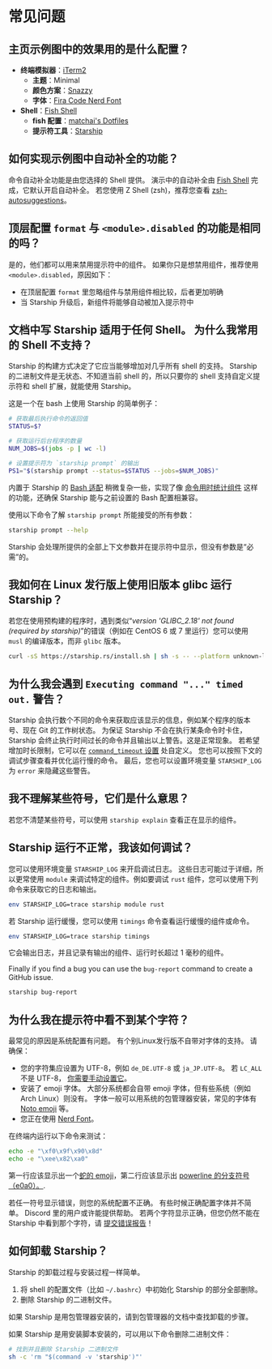 # 常见问题

## 主页示例图中的效果用的是什么配置？

- **终端模拟器**：[iTerm2](https://iterm2.com/)
  - **主题**：Minimal
  - **颜色方案**：[Snazzy](https://github.com/sindresorhus/iterm2-snazzy)
  - **字体**：[Fira Code Nerd Font](https://www.nerdfonts.com/font-downloads)
- **Shell**：[Fish Shell](https://fishshell.com/)
  - **fish 配置**：[matchai's Dotfiles](https://github.com/matchai/dotfiles/blob/b6c6a701d0af8d145a8370288c00bb9f0648b5c2/.config/fish/config.fish)
  - **提示符工具**：[Starship](https://starship.rs/)

## 如何实现示例图中自动补全的功能？

命令自动补全功能是由您选择的 Shell 提供。 演示中的自动补全由 [Fish Shell](https://fishshell.com/) 完成，它默认开启自动补全。 若您使用 Z Shell (zsh)，推荐您查看 [zsh-autosuggestions](https://github.com/zsh-users/zsh-autosuggestions)。

## 顶层配置 `format` 与 `<module>.disabled` 的功能是相同的吗？

是的，他们都可以用来禁用提示符中的组件。 如果你只是想禁用组件，推荐使用 `<module>.disabled`，原因如下：

- 在顶层配置 `format` 里忽略组件与禁用组件相比较，后者更加明确
- 当 Starship 升级后，新组件将能够自动被加入提示符中

## 文档中写 Starship 适用于任何 Shell。 为什么我常用的 Shell 不支持？

Starship 的构建方式决定了它应当能够增加对几乎所有 shell 的支持。 Starship 的二进制文件是无状态、不知道当前 shell 的，所以只要你的 shell 支持自定义提示符和 shell 扩展，就能使用 Starship。

这是一个在 bash 上使用 Starship 的简单例子：

```sh
# 获取最后执行命令的返回值
STATUS=$?

# 获取运行后台程序的数量
NUM_JOBS=$(jobs -p | wc -l)

# 设置提示符为 `starship prompt` 的输出
PS1="$(starship prompt --status=$STATUS --jobs=$NUM_JOBS)"
```

内置于 Starship 的 [Bash 适配](https://github.com/starship/starship/blob/master/src/init/starship.bash) 稍微复杂一些，实现了像 [命令用时统计组件](https://starship.rs/config/#command-duration) 这样的功能，还确保 Starship 能与之前设置的 Bash 配置相兼容。

使用以下命令了解 `starship prompt` 所能接受的所有参数：

```sh
starship prompt --help
```

Starship 会处理所提供的全部上下文参数并在提示符中显示，但没有参数是“必需”的。

## 我如何在 Linux 发行版上使用旧版本 glibc 运行 Starship？

若您在使用预构建的程序时，遇到类似“_version 'GLIBC_2.18' not found (required by starship)_”的错误（例如在 CentOS 6 或 7 里运行）您可以使用 `musl` 的编译版本，而非 `glibc` 版本。

```sh
curl -sS https://starship.rs/install.sh | sh -s -- --platform unknown-linux-musl
```

## 为什么我会遇到 `Executing command "..." timed out.` 警告？

Starship 会执行数个不同的命令来获取应该显示的信息，例如某个程序的版本号、现在 Git 的工作树状态。 为保证 Starship 不会在执行某条命令时卡住，Starship 会终止执行时间过长的命令并且输出以上警告。这是正常现象。 若希望增加时长限制，它可以在 [`command_timeout` 设置](/config/#prompt) 处自定义。 您也可以按照下文的调试步骤查看并优化运行慢的命令。 最后，您也可以设置环境变量 `STARSHIP_LOG` 为 `error` 来隐藏这些警告。

## 我不理解某些符号，它们是什么意思？

若您不清楚某些符号，可以使用 `starship explain` 查看正在显示的组件。

## Starship 运行不正常，我该如何调试？

您可以使用环境变量 `STARSHIP_LOG` 来开启调试日志。 这些日志可能过于详细，所以更常使用 `module` 来调试特定的组件。例如要调试 `rust` 组件，您可以使用下列命令来获取它的日志和输出。

```sh
env STARSHIP_LOG=trace starship module rust
```

若 Starship 运行缓慢，您可以使用 `timings` 命令查看运行缓慢的组件或命令。

```sh
env STARSHIP_LOG=trace starship timings
```

它会输出日志，并且记录有输出的组件、运行时长超过 1 毫秒的组件。

Finally if you find a bug you can use the `bug-report` command to create a GitHub issue.

```sh
starship bug-report
```

## 为什么我在提示符中看不到某个字符？

最常见的原因是系统配置有问题。 有个别Linux发行版不自带对字体的支持。 请确保：

- 您的字符集应设置为 UTF-8，例如 `de_DE.UTF-8` 或 `ja_JP.UTF-8`。 若 `LC_ALL` 不是 UTF-8， [你需要手动设置它](https://www.tecmint.com/set-system-locales-in-linux/)。
- 安装了 emoji 字体。 大部分系统都会自带 emoji 字体，但有些系统（例如 Arch Linux）则没有。 字体一般可以用系统的包管理器安装，常见的字体有 [Noto emoji](https://www.google.com/get/noto/help/emoji/) 等。
- 您正在使用 [Nerd Font](https://www.nerdfonts.com/)。

在终端内运行以下命令来测试：

```sh
echo -e "\xf0\x9f\x90\x8d"
echo -e "\xee\x82\xa0"
```

第一行应该显示出一个[蛇的 emoji](https://emojipedia.org/snake/)，第二行应该显示出 [powerline 的分支符号（e0a0）。](https://github.com/ryanoasis/powerline-extra-symbols#glyphs).

若任一符号显示错误，则您的系统配置不正确。 有些时候正确配置字体并不简单。 Discord 里的用户或许能提供帮助。 若两个字符显示正确，但您仍然不能在 Starship 中看到那个字符，请 [提交错误报告](https://github.com/starship/starship/issues/new/choose)！

## 如何卸载 Starship？

Starship 的卸载过程与安装过程一样简单。

1. 将 shell 的配置文件（比如 `~/.bashrc`）中初始化 Starship 的部分全部删除。
1. 删除 Starship 的二进制文件。

如果 Starship 是用包管理器安装的，请到包管理器的文档中查找卸载的步骤。

如果 Starship 是用安装脚本安装的，可以用以下命令删除二进制文件：

```sh
# 找到并且删除 Starship 二进制文件
sh -c 'rm "$(command -v 'starship')"'
```
